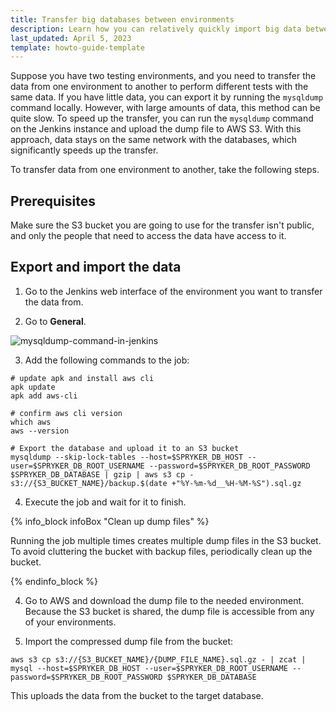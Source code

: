 ```yaml
---
title: Transfer big databases between environments
description: Learn how you can relatively quickly import big data between your environments
last_updated: April 5, 2023
template: howto-guide-template
---
```


Suppose you have two testing environments, and you need to transfer the data from one environment to another to perform different tests with the same data. If you have little data, you can export it by running the `mysqldump` command locally. However, with large amounts of data, this method can be quite slow. To speed up the transfer, you can run the `mysqldump` command on the Jenkins instance and upload the dump file to AWS S3. With this approach, data stays on the same network with the databases, which significantly speeds up the transfer.

To transfer data from one environment to another, take the following steps.

## Prerequisites

Make sure the S3 bucket you are going to use for the transfer isn't public, and only the people that need to access the data have access to it.

## Export and import the data

1. Go to the Jenkins web interface of the environment you want to transfer the data from.

2. Go to **General**.

![mysqldump-command-in-jenkins](https://spryker.s3.eu-central-1.amazonaws.com/docs/scos/dev/tutorials-and-howtos/howtos/howto-import-big-databases-between-environments/mysqldump-command-in-jenkins.png)

3. Add the following commands to the job:

```shell
# update apk and install aws cli
apk update
apk add aws-cli

# confirm aws cli version
which aws
aws --version

# Export the database and upload it to an S3 bucket
mysqldump --skip-lock-tables --host=$SPRYKER_DB_HOST --user=$SPRYKER_DB_ROOT_USERNAME --password=$SPRYKER_DB_ROOT_PASSWORD $SPRYKER_DB_DATABASE | gzip | aws s3 cp - s3://{S3_BUCKET_NAME}/backup.$(date +"%Y-%m-%d__%H-%M-%S").sql.gz
```

4. Execute the job and wait for it to finish.

{% info_block infoBox "Clean up dump files" %}

Running the job multiple times creates multiple dump files in the S3 bucket. To avoid cluttering the bucket with backup files, periodically clean up the bucket.

{% endinfo_block %}

4. Go to AWS and download the dump file to the needed environment.
    Because the S3 bucket is shared, the dump file is accessible from any of your environments.

5. Import the compressed dump file from the bucket:

```shell
aws s3 cp s3://{S3_BUCKET_NAME}/{DUMP_FILE_NAME}.sql.gz - | zcat | mysql --host=$SPRYKER_DB_HOST --user=$SPRYKER_DB_ROOT_USERNAME --password=$SPRYKER_DB_ROOT_PASSWORD $SPRYKER_DB_DATABASE
```
This uploads the data from the bucket to the target database.
